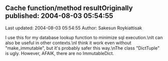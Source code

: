 ## Cache function/method resultOriginally published: 2004-08-03 05:54:55 
Last updated: 2004-08-03 05:54:55 
Author: Sakesun Roykiattisak 
 
I use this for my database lookup function to minimize sql execution.\nIt can also be useful in other contexts.\nI think it work even without "make_immutable", but it's probably safer this way.\nThe class "DictTuple" is ugly. However, AFAIK, there are no ImmutableDict.